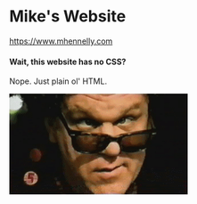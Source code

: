 # Mike's Website
https://www.mhennelly.com
#### Wait, this website has no CSS?
Nope. Just plain ol' HTML.

![who_cares.exe](brule.gif)

